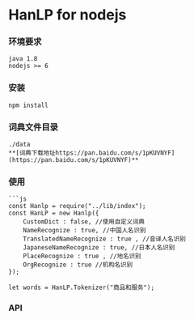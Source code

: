 HanLP for nodejs
=====
### 环境要求
	java 1.8
	nodejs >= 6

### 安装
	npm install

### 词典文件目录
	./data
	**[词典下载地址https://pan.baidu.com/s/1pKUVNYF](https://pan.baidu.com/s/1pKUVNYF)**

### 使用
	```js
	const Hanlp = require("../lib/index");
	const HanLP = new Hanlp({
		CustomDict : false, //使用自定义词典
		NameRecognize : true, //中国人名识别
		TranslatedNameRecognize : true , //音译人名识别
		JapaneseNameRecognize : true, //日本人名识别
		PlaceRecognize : true , //地名识别
		OrgRecognize : true //机构名识别
	});
	
	let words = HanLP.Tokenizer("商品和服务");

### API

